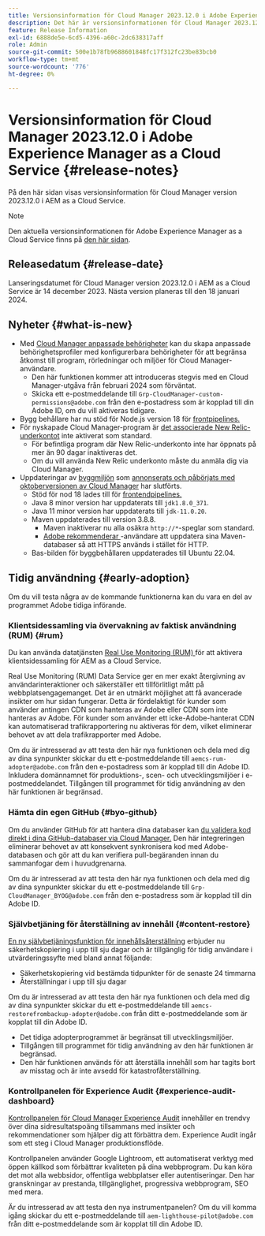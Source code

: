 ```yaml
---
title: Versionsinformation för Cloud Manager 2023.12.0 i Adobe Experience Manager as a Cloud Service
description: Det här är versionsinformationen för Cloud Manager 2023.12.0 i AEM as a Cloud Service.
feature: Release Information
exl-id: 6888de5e-6cd5-4396-a60c-2dc638317aff
role: Admin
source-git-commit: 500e1b78fb9688601848fc17f312fc23be83bcb0
workflow-type: tm+mt
source-wordcount: '776'
ht-degree: 0%

---
```


# Versionsinformation för Cloud Manager 2023.12.0 i Adobe Experience Manager as a Cloud Service {#release-notes}

På den här sidan visas versionsinformation för Cloud Manager version 2023.12.0 i AEM as a Cloud Service.

>[!NOTE]
>
>Den aktuella versionsinformationen för Adobe Experience Manager as a Cloud Service finns på [den här sidan](/help/release-notes/release-notes-cloud/release-notes-current.md).

## Releasedatum {#release-date}

Lanseringsdatumet för Cloud Manager version 2023.12.0 i AEM as a Cloud Service är 14 december 2023. Nästa version planeras till den 18 januari 2024.

## Nyheter {#what-is-new}

* Med [Cloud Manager anpassade behörigheter](/help/implementing/cloud-manager/custom-permissions.md) kan du skapa anpassade behörighetsprofiler med konfigurerbara behörigheter för att begränsa åtkomst till program, rörledningar och miljöer för Cloud Manager-användare.
   * Den här funktionen kommer att introduceras stegvis med en Cloud Manager-utgåva från februari 2024 som förväntat.
   * Skicka ett e-postmeddelande till `Grp-CloudManager-custom-permissions@adobe.com` från den e-postadress som är kopplad till din Adobe ID, om du vill aktiveras tidigare.
* Bygg behållare har nu stöd för Node.js version 18 för [frontpipelines.](/help/implementing/developing/introduction/developing-with-front-end-pipelines.md)
* För nyskapade Cloud Manager-program är [det associerade New Relic-underkontot](/help/implementing/cloud-manager/user-access-new-relic.md) inte aktiverat som standard.
   * För befintliga program där New Relic-underkonto inte har öppnats på mer än 90 dagar inaktiveras det.
   * Om du vill använda New Relic underkonto måste du anmäla dig via Cloud Manager.
* Uppdateringar av [byggmiljön](/help/implementing/cloud-manager/getting-access-to-aem-in-cloud/build-environment-details.md) som [annonserats och påbörjats med oktoberversionen av Cloud Manager](/help/implementing/cloud-manager/release-notes/2023/2023-10-0.md) har slutförts.
   * Stöd för nod 18 lades till för [frontendpipelines.](/help/implementing/developing/introduction/developing-with-front-end-pipelines.md)
   * Java 8 minor version har uppdaterats till `jdk1.8.0_371`.
   * Java 11 minor version har uppdaterats till `jdk-11.0.20`.
   * Maven uppdaterades till version 3.8.8.
      * Maven inaktiverar nu alla osäkra `http://*`-speglar som standard.
      * [Adobe rekommenderar ](/help/implementing/cloud-manager/getting-access-to-aem-in-cloud/build-environment-details.md)-användare att uppdatera sina Maven-databaser så att HTTPS används i stället för HTTP.
   * Bas-bilden för byggbehållaren uppdaterades till Ubuntu 22.04.

## Tidig användning {#early-adoption}

Om du vill testa några av de kommande funktionerna kan du vara en del av programmet Adobe tidiga införande.

### Klientsidessamling via övervakning av faktisk användning (RUM) {#rum}

Du kan använda datatjänsten [Real Use Monitoring (RUM) ](/help/implementing/cloud-manager/content-requests.md#cliendside-collection) för att aktivera klientsidessamling för AEM as a Cloud Service.

Real Use Monitoring (RUM) Data Service ger en mer exakt återgivning av användarinteraktioner och säkerställer ett tillförlitligt mått på webbplatsengagemanget. Det är en utmärkt möjlighet att få avancerade insikter om hur sidan fungerar. Detta är fördelaktigt för kunder som använder antingen CDN som hanteras av Adobe eller CDN som inte hanteras av Adobe. För kunder som använder ett icke-Adobe-hanterat CDN kan automatiserad trafikrapportering nu aktiveras för dem, vilket eliminerar behovet av att dela trafikrapporter med Adobe.

Om du är intresserad av att testa den här nya funktionen och dela med dig av dina synpunkter skickar du ett e-postmeddelande till `aemcs-rum-adopter@adobe.com` från den e-postadress som är kopplad till din Adobe ID. Inkludera domännamnet för produktions-, scen- och utvecklingsmiljöer i e-postmeddelandet.  Tillgången till programmet för tidig användning av den här funktionen är begränsad.

### Hämta din egen GitHub {#byo-github}

Om du använder GitHub för att hantera dina databaser kan [du validera kod direkt i dina GitHub-databaser via Cloud Manager.](/help/implementing/cloud-manager/managing-code/private-repositories.md) Den här integreringen eliminerar behovet av att konsekvent synkronisera kod med Adobe-databasen och gör att du kan verifiera pull-begäranden innan du sammanfogar dem i huvudgrenarna.

Om du är intresserad av att testa den här nya funktionen och dela med dig av dina synpunkter skickar du ett e-postmeddelande till `Grp-CloudManager_BYOG@adobe.com` från den e-postadress som är kopplad till din Adobe ID.

### Självbetjäning för återställning av innehåll {#content-restore}

[En ny självbetjäningsfunktion för innehållsåterställning](/help/operations/restore.md) erbjuder nu säkerhetskopiering i upp till sju dagar och är tillgänglig för tidig användare i utvärderingssyfte med bland annat följande:

* Säkerhetskopiering vid bestämda tidpunkter för de senaste 24 timmarna
* Återställningar i upp till sju dagar

Om du är intresserad av att testa den här nya funktionen och dela med dig av dina synpunkter skickar du ett e-postmeddelande till `aemcs-restorefrombackup-adopter@adobe.com` från ditt e-postmeddelande som är kopplat till din Adobe ID.

* Det tidiga adopterprogrammet är begränsat till utvecklingsmiljöer.
* Tillgången till programmet för tidig användning av den här funktionen är begränsad.
* Den här funktionen används för att återställa innehåll som har tagits bort av misstag och är inte avsedd för katastrofåterställning.

### Kontrollpanelen för Experience Audit {#experience-audit-dashboard}

[Kontrollpanelen för Cloud Manager Experience Audit](/help/implementing/cloud-manager/experience-audit-dashboard.md) innehåller en trendvy över dina sidresultatspoäng tillsammans med insikter och rekommendationer som hjälper dig att förbättra dem. Experience Audit ingår som ett steg i Cloud Manager produktionsflöde.

Kontrollpanelen använder Google Lightroom, ett automatiserat verktyg med öppen källkod som förbättrar kvaliteten på dina webbprogram. Du kan köra det mot alla webbsidor, offentliga webbplatser eller autentiseringar. Den har granskningar av prestanda, tillgänglighet, progressiva webbprogram, SEO med mera.

Är du intresserad av att testa den nya instrumentpanelen? Om du vill komma igång skickar du ett e-postmeddelande till `aem-lighthouse-pilot@adobe.com` från ditt e-postmeddelande som är kopplat till din Adobe ID.

